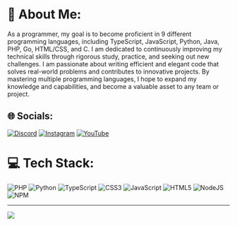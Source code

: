 # 💫 About Me:
As a programmer, my goal is to become proficient in 9 different programming languages, including TypeScript, JavaScript, Python, Java, PHP, Go, HTML/CSS, and C. I am dedicated to continuously improving my technical skills through rigorous study, practice, and seeking out new challenges. I am passionate about writing efficient and elegant code that solves real-world problems and contributes to innovative projects. By mastering multiple programming languages, I hope to expand my knowledge and capabilities, and become a valuable asset to any team or project.


## 🌐 Socials:
[![Discord](https://img.shields.io/badge/Discord-%237289DA.svg?logo=discord&logoColor=white)](https://discord.gg/RtEKe5kZkT) [![Instagram](https://img.shields.io/badge/Instagram-%23E4405F.svg?logo=Instagram&logoColor=white)](https://instagram.com/phxm.phxne) [![YouTube](https://img.shields.io/badge/YouTube-%23FF0000.svg?logo=YouTube&logoColor=white)](https://www.youtube.com/channel/UCocD1zoatTqv197-3ZdUoZw) 

# 💻 Tech Stack:
![PHP](https://img.shields.io/badge/php-%23777BB4.svg?style=for-the-badge&logo=php&logoColor=white) ![Python](https://img.shields.io/badge/python-3670A0?style=for-the-badge&logo=python&logoColor=ffdd54) ![TypeScript](https://img.shields.io/badge/typescript-%23007ACC.svg?style=for-the-badge&logo=typescript&logoColor=white) ![CSS3](https://img.shields.io/badge/css3-%231572B6.svg?style=for-the-badge&logo=css3&logoColor=white) ![JavaScript](https://img.shields.io/badge/javascript-%23323330.svg?style=for-the-badge&logo=javascript&logoColor=%23F7DF1E) ![HTML5](https://img.shields.io/badge/html5-%23E34F26.svg?style=for-the-badge&logo=html5&logoColor=white) ![NodeJS](https://img.shields.io/badge/node.js-6DA55F?style=for-the-badge&logo=node.js&logoColor=white) ![NPM](https://img.shields.io/badge/NPM-%23000000.svg?style=for-the-badge&logo=npm&logoColor=white)

---
[![](https://visitcount.itsvg.in/api?id=MrMaxing&icon=0&color=0)](https://visitcount.itsvg.in)

<!-- Proudly created with GPRM ( https://gprm.itsvg.in ) -->
